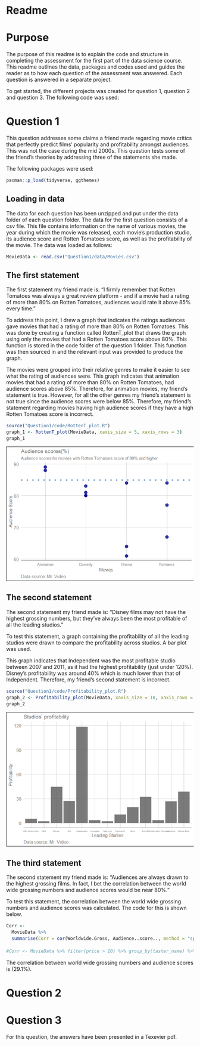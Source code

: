 Readme
================

# Purpose

The purpose of this readme is to explain the code and structure in
completing the assessment for the first part of the data science course.
This readme outlines the data, packages and codes used and guides the
reader as to how each question of the assessment was answered. Each
question is answered in a separate project.

To get started, the different projects was created for question 1,
question 2 and question 3. The following code was used:

# Question 1

This question addresses some claims a friend made regarding movie
critics that perfectly predict films’ popularity and profitability
amongst audiences. This was not the case during the mid 2000s. This
question tests some of the friend’s theories by addressing three of the
statements she made.

The following packages were used:

``` r
pacman::p_load(tidyverse, ggthemes)
```

## Loading in data

The data for each question has been unzipped and put under the data
folder of each question folder. The data for the first question consists
of a csv file. This file contains information on the name of various
movies, the year during which the movie was released, each movie’s
production studio, its audience score and Rotten Tomatoes score, as well
as the profitability of the movie. The data was loaded as follows:

``` r
MovieData <- read.csv("Question1/data/Movies.csv")
```

## The first statement

The first statement my friend made is: “I firmly remember that Rotten
Tomatoes was always a great review platform - and if a movie had a
rating of more than 80% on Rotten Tomatoes, audiences would rate it
above 85% every time.”

To address this point, I drew a graph that indicates the ratings
audiences gave movies that had a rating of more than 80% on Rotten
Tomatoes. This was done by creating a function called RottenT\_plot that
draws the graph using only the movies that had a Rotten Tomatoes score
above 80%. This function is stored in the code folder of the question 1
folder. This function was then sourced in and the relevant input was
provided to produce the graph.

The movies were grouped into their relative genres to make it easier to
see what the rating of audiences were. This graph indicates that
animation movies that had a rating of more than 80% on Rotten Tomatoes,
had audience scores above 85%. Therefore, for animation movies, my
friend’s statement is true. However, for all the other genres my
friend’s statement is not true since the audience scores were below 85%.
Therefore, my friend’s statement regarding movies having high audience
scores if they have a high Rotten Tomatoes score is incorrect.

``` r
source("Question1/code/RottenT_plot.R")
graph_1 <- RottenT_plot(MovieData, xaxis_size = 5, xaxis_rows = 3)
graph_1
```

![](Readme_files/figure-gfm/unnamed-chunk-4-1.png)<!-- -->

## The second statement

The second statement my friend made is: “Disney films may not have the
highest grossing numbers, but they’ve always been the most profitable of
all the leading studios.”

To test this statement, a graph containing the profitability of all the
leading studios were drawn to compare the profitability across studios.
A bar plot was used.

This graph indicates that Independent was the most profitable studio
between 2007 and 2011, as it had the highest profitability (just under
120%). Disney’s profitability was around 40% which is much lower than
that of Independent. Therefore, my friend’s second statement is
incorrect.

``` r
source("Question1/code/Profitability_plot.R")
graph_2 <- Profitability_plot(MovieData, xaxis_size = 10, xaxis_rows = 10)
graph_2
```

![](Readme_files/figure-gfm/unnamed-chunk-5-1.png)<!-- -->

## The third statement

The second statement my friend made is: “Audiences are always drawn to
the highest grossing films. In fact, I bet the correlation between the
world wide grossing numbers and audience scores would be near 80%.”

To test this statement, the correlation between the world wide grossing
numbers and audience scores was calculated. The code for this is shown
below.

``` r
Corr <- 
  MovieData %>%  
  summarise(Corr = cor(Worldwide.Gross, Audience..score.., method = "spearman", use = "pairwise.complete.obs"))

#Corr <- MovieData %>% filter(price > 10) %>% group_by(taster_name) %>% summarise(Corr = cor(price, points, method = "spearman", use = "pairwise.complete.obs"))
```

The correlation between world wide grossing numbers and audience scores
is (29.1%).

# Question 2

# Question 3

For this question, the answers have been presented in a Texevier pdf.
